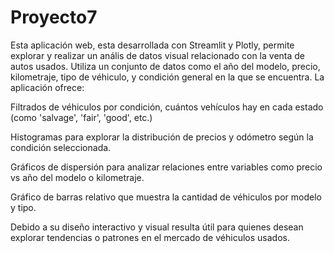 # Proyecto7 

Esta aplicación web, esta desarrollada con Streamlit y Plotly, permite explorar y realizar un anális de datos visual relacionado con la venta de autos usados. Utiliza un conjunto de datos como el año del modelo, precio, kilometraje, tipo de véhiculo, y condición general en la que se encuentra. 
La aplicación ofrece:

Filtrados de véhiculos por condición, cuántos vehículos hay en cada estado (como 'salvage', 'fair', 'good', etc.)

Histogramas para explorar la distribución de precios y odómetro según la condición seleccionada.

Gráficos de dispersión para analizar relaciones entre variables como precio vs año del modelo o kilometraje.

Gráfico de barras relativo que muestra la cantidad de véhiculos por modelo y tipo.  

Debido a su diseño interactivo y visual resulta útil para quienes desean explorar tendencias o patrones en el mercado de véhiculos usados. 
